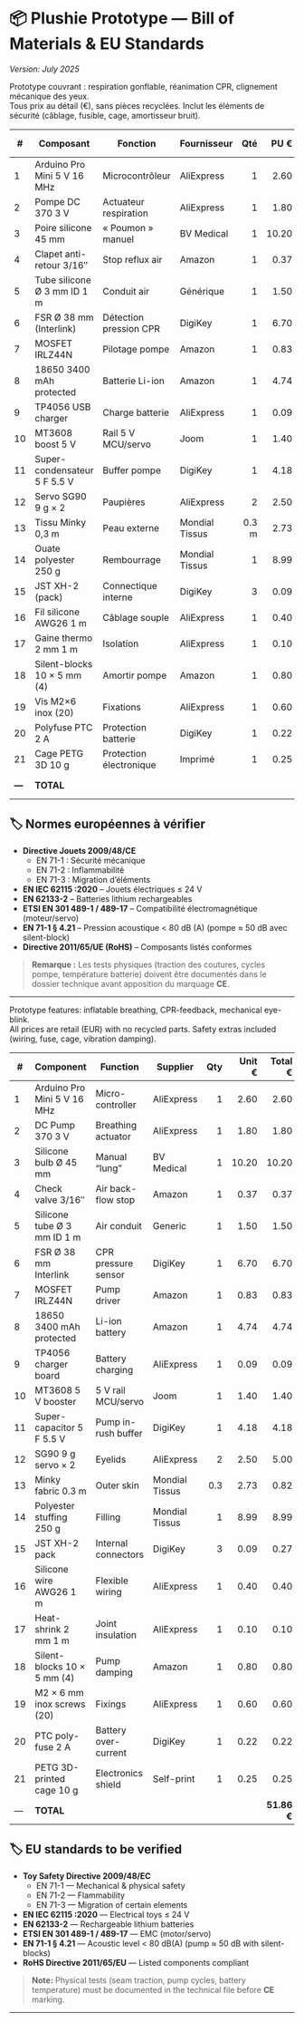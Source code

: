 <!--
© 2025 Fabien Buisson — Plushie “Breathe-With-Me”
=================================================
Dual licence :
• Code: MIT  
• Docs & media: CC BY-NC-SA 4.0  
Non-commercial use is free of charge with attribution.

➡️  Commercial / professional use
Any exploitation (sales, paid training, proprietary R&D, etc.) requires the
purchase of the **Master Commercial Licence** (€ 4 000 per year) :
https://scgfamp.lemonsqueezy.com/buy/8430de49-9b31-4802-a4e6-0b24f7f69aad

By using this file you agree to the terms detailed in
`governance/DUAL_LICENSE.md`.
Contact : scgfamp@hotmail.com
-->

# 📦 Plushie Prototype — Bill of Materials & EU Standards  
*Version: July 2025*

Prototype couvrant : respiration gonflable, réanimation CPR, clignement mécanique des yeux.  
Tous prix au détail (€), sans pièces recyclées. Inclut les éléments de sécurité (câblage, fusible, cage, amortisseur bruit).

| # | Composant | Fonction | Fournisseur | Qté | PU € | Total € |
|---|-----------|----------|-------------|----:|-----:|--------:|
| 1 | Arduino Pro Mini 5 V 16 MHz | Microcontrôleur | AliExpress | 1 | 2.60 | 2.60 |
| 2 | Pompe DC 370 3 V | Actuateur respiration | AliExpress | 1 | 1.80 | 1.80 |
| 3 | Poire silicone 45 mm | « Poumon » manuel | BV Medical | 1 | 10.20 | 10.20 |
| 4 | Clapet anti-retour 3/16″ | Stop reflux air | Amazon | 1 | 0.37 | 0.37 |
| 5 | Tube silicone Ø 3 mm ID 1 m | Conduit air | Générique | 1 | 1.50 | 1.50 |
| 6 | FSR Ø 38 mm (Interlink) | Détection pression CPR | DigiKey | 1 | 6.70 | 6.70 |
| 7 | MOSFET IRLZ44N | Pilotage pompe | Amazon | 1 | 0.83 | 0.83 |
| 8 | 18650 3400 mAh protected | Batterie Li-ion | Amazon | 1 | 4.74 | 4.74 |
| 9 | TP4056 USB charger | Charge batterie | AliExpress | 1 | 0.09 | 0.09 |
| 10 | MT3608 boost 5 V | Rail 5 V MCU/servo | Joom | 1 | 1.40 | 1.40 |
| 11 | Super-condensateur 5 F 5.5 V | Buffer pompe | DigiKey | 1 | 4.18 | 4.18 |
| 12 | Servo SG90 9 g × 2 | Paupières | AliExpress | 2 | 2.50 | 5.00 |
| 13 | Tissu Minky 0,3 m | Peau externe | Mondial Tissus | 0.3 m | 2.73 | 0.82 |
| 14 | Ouate polyester 250 g | Rembourrage | Mondial Tissus | 1 | 8.99 | 8.99 |
| 15 | JST XH-2 (pack) | Connectique interne | DigiKey | 3 | 0.09 | 0.27 |
| 16 | Fil silicone AWG26 1 m | Câblage souple | AliExpress | 1 | 0.40 | 0.40 |
| 17 | Gaine thermo 2 mm 1 m | Isolation | AliExpress | 1 | 0.10 | 0.10 |
| 18 | Silent-blocks 10 × 5 mm (4) | Amortir pompe | Amazon | 1 | 0.80 | 0.80 |
| 19 | Vis M2×6 inox (20) | Fixations | AliExpress | 1 | 0.60 | 0.60 |
| 20 | Polyfuse PTC 2 A | Protection batterie | DigiKey | 1 | 0.22 | 0.22 |
| 21 | Cage PETG 3D 10 g | Protection électronique | Imprimé | 1 | 0.25 | 0.25 |
| **—** | **TOTAL** | | | | | **51.86 €** |

## 🏷️ Normes européennes à vérifier

- **Directive Jouets 2009/48/CE**  
  - EN 71-1 : Sécurité mécanique  
  - EN 71-2 : Inflammabilité  
  - EN 71-3 : Migration d’éléments  
- **EN IEC 62115 :2020** – Jouets électriques ≤ 24 V  
- **EN 62133-2** – Batteries lithium rechargeables  
- **ETSI EN 301 489-1 / 489-17** – Compatibilité électromagnétique (moteur/servo)  
- **EN 71-1 § 4.21** – Pression acoustique < 80 dB (A) (pompe ≈ 50 dB avec silent-block)  
- **Directive 2011/65/UE (RoHS)** – Composants listés conformes  

> **Remarque :** Les tests physiques (traction des coutures, cycles pompe, température batterie) doivent être documentés dans le dossier technique avant apposition du marquage **CE**.

---

Prototype features: inflatable breathing, CPR-feedback, mechanical eye-blink.  
All prices are retail (EUR) with no recycled parts. Safety extras included
(wiring, fuse, cage, vibration damping).

| # | Component | Function | Supplier | Qty | Unit € | Total € |
|---|-----------|----------|----------|----:|-------:|--------:|
| 1 | Arduino Pro Mini 5 V 16 MHz | Micro-controller | AliExpress | 1 | 2.60 | 2.60 |
| 2 | DC Pump 370 3 V | Breathing actuator | AliExpress | 1 | 1.80 | 1.80 |
| 3 | Silicone bulb Ø 45 mm | Manual “lung” | BV Medical | 1 | 10.20 | 10.20 |
| 4 | Check valve 3/16″ | Air back-flow stop | Amazon | 1 | 0.37 | 0.37 |
| 5 | Silicone tube Ø 3 mm ID 1 m | Air conduit | Generic | 1 | 1.50 | 1.50 |
| 6 | FSR Ø 38 mm Interlink | CPR pressure sensor | DigiKey | 1 | 6.70 | 6.70 |
| 7 | MOSFET IRLZ44N | Pump driver | Amazon | 1 | 0.83 | 0.83 |
| 8 | 18650 3400 mAh protected | Li-ion battery | Amazon | 1 | 4.74 | 4.74 |
| 9 | TP4056 charger board | Battery charging | AliExpress | 1 | 0.09 | 0.09 |
|10 | MT3608 5 V booster | 5 V rail MCU/servo | Joom | 1 | 1.40 | 1.40 |
|11 | Super-capacitor 5 F 5.5 V | Pump in-rush buffer | DigiKey | 1 | 4.18 | 4.18 |
|12 | SG90 9 g servo × 2 | Eyelids | AliExpress | 2 | 2.50 | 5.00 |
|13 | Minky fabric 0.3 m | Outer skin | Mondial Tissus | 0.3 | 2.73 | 0.82 |
|14 | Polyester stuffing 250 g | Filling | Mondial Tissus | 1 | 8.99 | 8.99 |
|15 | JST XH-2 pack | Internal connectors | DigiKey | 3 | 0.09 | 0.27 |
|16 | Silicone wire AWG26 1 m | Flexible wiring | AliExpress | 1 | 0.40 | 0.40 |
|17 | Heat-shrink 2 mm 1 m | Joint insulation | AliExpress | 1 | 0.10 | 0.10 |
|18 | Silent-blocks 10 × 5 mm (4) | Pump damping | Amazon | 1 | 0.80 | 0.80 |
|19 | M2 × 6 mm inox screws (20) | Fixings | AliExpress | 1 | 0.60 | 0.60 |
|20 | PTC poly-fuse 2 A | Battery over-current | DigiKey | 1 | 0.22 | 0.22 |
|21 | PETG 3D-printed cage 10 g | Electronics shield | Self-print | 1 | 0.25 | 0.25 |
|—| **TOTAL** | | | | | **51.86 €** |

## 🏷️ EU standards to be verified

- **Toy Safety Directive 2009/48/EC**  
  - EN 71-1 — Mechanical & physical safety  
  - EN 71-2 — Flammability  
  - EN 71-3 — Migration of certain elements  
- **EN IEC 62115 :2020** — Electrical toys ≤ 24 V  
- **EN 62133-2** — Rechargeable lithium batteries  
- **ETSI EN 301 489-1 / 489-17** — EMC (motor/servo)  
- **EN 71-1 § 4.21** — Acoustic level < 80 dB(A) (pump ≈ 50 dB with silent-blocks)  
- **RoHS Directive 2011/65/EU** — Listed components compliant  

> **Note:** Physical tests (seam traction, pump cycles, battery temperature)
> must be documented in the technical file before **CE** marking.

---
